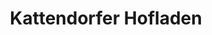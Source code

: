 ---
title: "Kattendorfer Hofladen"
url: /hamburg/kattendorfer-hofladen-max-brauer-allee/
shop: Hofladen
---
